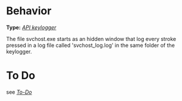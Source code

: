 # Behavior
**Type:** [*API keylogger*](https://en.wikipedia.org/wiki/Keystroke_logging#Software-based_keyloggers)

The file svchost.exe starts as an hidden window that log every stroke pressed in a log file called 'svchost_log.log' in the same folder of the keylogger.

# To Do
see [*To-Do*](../../to-do.md)
